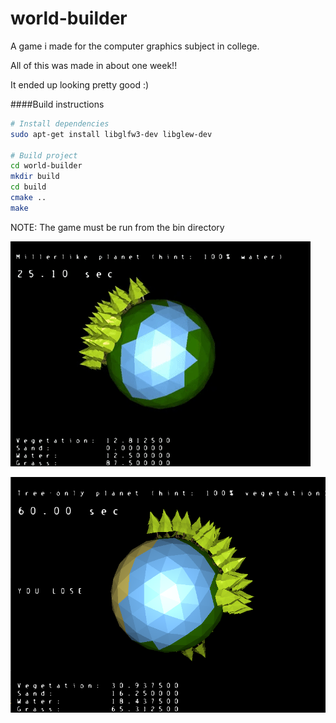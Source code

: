 # world-builder

A game i made for the computer graphics subject in college.

All of this was made in about one week!!

It ended up looking pretty good :) 

####Build instructions
```bash
# Install dependencies
sudo apt-get install libglfw3-dev libglew-dev

# Build project
cd world-builder
mkdir build
cd build
cmake ..
make
```

NOTE: The game must be run from the bin directory

![alt tag](https://github.com/fjunqueira/world-builder/blob/master/sample.gif)

![alt tag](https://github.com/fjunqueira/world-builder/blob/master/sample.png)
